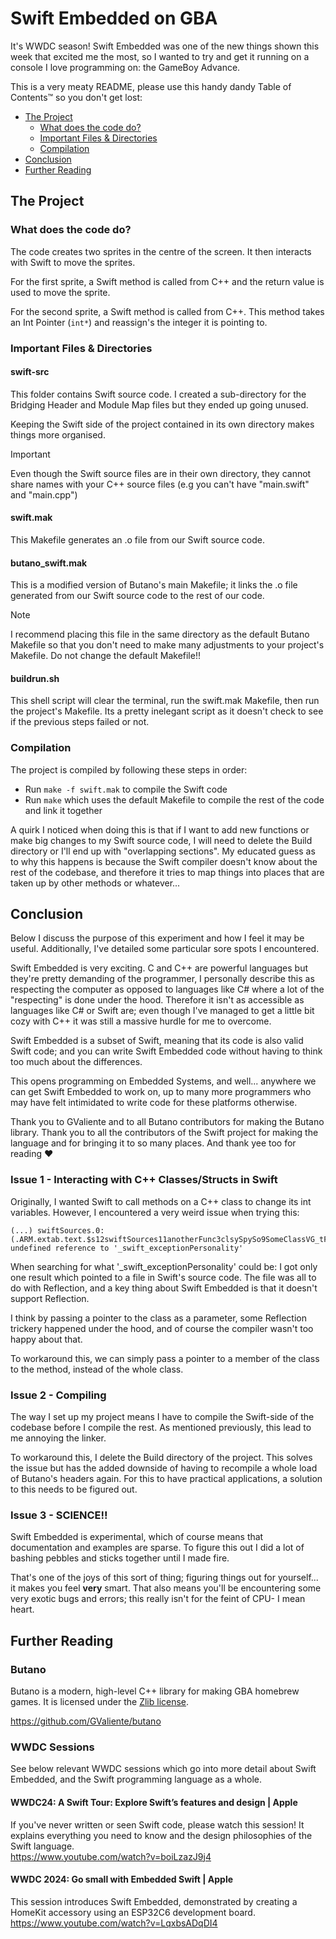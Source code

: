 # Swift Embedded on GBA

It's WWDC season! Swift Embedded was one of the new things shown this week that excited me the most, so I wanted to try and get it running on a console I love programming on: the GameBoy Advance.

This is a very meaty README, please use this handy dandy Table of Contents™ so you don't get lost:

- [The Project](#the-project)
	- [What does the code do?](#what-does-the-code-do)
	- [Important Files & Directories](#important-files-directories)
	- [Compilation](#compilation)
- [Conclusion](#conclusion)
- [Further Reading](#further-reading)

## The Project

### What does the code do?
The code creates two sprites in the centre of the screen. It then interacts with Swift to move the sprites.

For the first sprite, a Swift method is called from C++ and the return value is used to move the sprite.

For the second sprite, a Swift method is called from C++. This method takes an Int Pointer (`int*`) and reassign's the integer it is pointing to.

### Important Files & Directories

#### swift-src
This folder contains Swift source code. I created a sub-directory for the Bridging Header and Module Map files but they ended up going unused.

Keeping the Swift side of the project contained in its own directory makes things more organised.
> [!IMPORTANT]
> Even though the Swift source files are in their own directory, they cannot share names with your C++ source files (e.g you can't have "main.swift" and "main.cpp")

#### swift.mak
This Makefile generates an .o file from our Swift source code.

#### butano_swift.mak
This is a modified version of Butano's main Makefile; it links the .o file generated from our Swift source code to the rest of our code.
> [!NOTE]
> I recommend placing this file in the same directory as the default Butano Makefile so that you don't need to make many adjustments to your project's Makefile. Do not change the default Makefile!!

#### buildrun.sh
This shell script will clear the terminal, run the swift.mak Makefile, then run the project's Makefile. Its a pretty inelegant script as it doesn't check to see if the previous steps failed or not.

### Compilation
The project is compiled by following these steps in order:
- Run `make -f swift.mak` to compile the Swift code
- Run `make` which uses the default Makefile to compile the rest of the code and link it together

A quirk I noticed when doing this is that if I want to add new functions or make big changes to my Swift source code, I will need to delete the Build directory or I'll end up with "overlapping sections". My educated guess as to why this happens is because the Swift compiler doesn't know about the rest of the codebase, and therefore it tries to map things into places that are taken up by other methods or whatever...

## Conclusion
Below I discuss the purpose of this experiment and how I feel it may be useful. Additionally, I've detailed some particular sore spots I encountered.

Swift Embedded is very exciting. C and C++ are powerful languages but they're pretty demanding of the programmer, I personally describe this as respecting the computer as opposed to languages like C# where a lot of the "respecting" is done under the hood. Therefore it isn't as accessible as languages like C# or Swift are; even though I've managed to get a little bit cozy with C++ it was still a massive hurdle for me to overcome.

Swift Embedded is a subset of Swift, meaning that its code is also valid Swift code; and you can write Swift Embedded code without having to think too much about the differences.

This opens programming on Embedded Systems, and well... anywhere we can get Swift Embedded to work on, up to many more programmers who may have felt intimidated to write code for these platforms otherwise.

Thank you to GValiente and to all Butano contributors for making the Butano library. Thank you to all the contributors of the Swift project for making the language and for bringing it to so many places. And thank yee too for reading ♥︎

### Issue 1 - Interacting with C++ Classes/Structs in Swift
Originally, I wanted Swift to call methods on a C++ class to change its int variables. However, I encountered a very weird issue when trying this:
```
(...) swiftSources.0:(.ARM.extab.text.$s12swiftSources11anotherFunc3clsySpySo9SomeClassVG_tF+0X0): undefined reference to '_swift_exceptionPersonality'
```
When searching for what '_swift_exceptionPersonality' could be: I got only one result which pointed to a file in Swift's source code. The file was all to do with Reflection, and a key thing about Swift Embedded is that it doesn't support Reflection.

I think by passing a pointer to the class as a parameter, some Reflection trickery happened under the hood, and of course the compiler wasn't too happy about that.

To workaround this, we can simply pass a pointer to a member of the class to the method, instead of the whole class.

### Issue 2 - Compiling
The way I set up my project means I have to compile the Swift-side of the codebase before I compile the rest. As mentioned previously, this lead to me annoying the linker.

To workaround this, I delete the Build directory of the project. This solves the issue but has the added downside of having to recompile a whole load of Butano's headers again. For this to have practical applications, a solution to this needs to be figured out.

### Issue 3 - SCIENCE!!
Swift Embedded is experimental, which of course means that documentation and examples are sparse. To figure this out I did a lot of bashing pebbles and sticks together until I made fire.

That's one of the joys of this sort of thing; figuring things out for yourself... it makes you feel **very** smart. That also means you'll be encountering some very exotic bugs and errors; this really isn't for the feint of CPU- I mean heart. 

## Further Reading

### Butano

Butano is a modern, high-level C++ library for making GBA homebrew games. It is licensed under the [Zlib license](https://github.com/GValiente/butano/blob/master/LICENSE).

https://github.com/GValiente/butano

### WWDC Sessions

See below relevant WWDC sessions which go into more detail about Swift Embedded, and the Swift programming language as a whole.

#### WWDC24: A Swift Tour: Explore Swift’s features and design | Apple
If you've never written or seen Swift code, please watch this session! It explains everything you need to know and the design philosophies of the Swift language.<br>
https://www.youtube.com/watch?v=boiLzazJ9j4

#### WWDC 2024: Go small with Embedded Swift | Apple
This session introduces Swift Embedded, demonstrated by creating a HomeKit accessory using an ESP32C6 development board.<br>
https://www.youtube.com/watch?v=LqxbsADqDI4